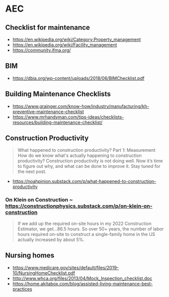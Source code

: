 # AEC


## Checklist for maintenance

* https://en.wikipedia.org/wiki/Category:Property_management
* https://en.wikipedia.org/wiki/Facility_management
* https://community.ifma.org/

## BIM

* https://dbia.org/wp-content/uploads/2018/06/BIMChecklist.pdf

## Building Maintenance Checklists

* https://www.grainger.com/know-how/industry/manufacturing/kh-preventive-maintenance-checklist
* https://www.mrhandyman.com/tips-ideas/checklists-resources/building-maintenance-checklist/

## Construction Productivity

> What happened to construction productivity? Part 1: Measurement
> How do we know what's actually happening to construction productivity?
> Construction productivity is not doing well. Now it’s time to figure out why, and what can be done to improve it. Stay tuned for the next post.

* https://noahpinion.substack.com/p/what-happened-to-construction-productivity

### On Klein on Construction ~ https://constructionphysics.substack.com/p/on-klein-on-construction

> If we add up the required on-site hours in my 2022 Construction Estimator, we get…86.5 hours. So over 50+ years, the number of labor hours required on-site to construct a single-family home in the US actually increased by about 5%.


## Nursing homes

* https://www.medicare.gov/sites/default/files/2019-10/NursingHomeChecklist.pdf
* http://www.whca.org/files/2013/04/Mock_Inspection_checklist.doc
* https://home.akitabox.com/blog/assisted-living-maintenance-best-practices

